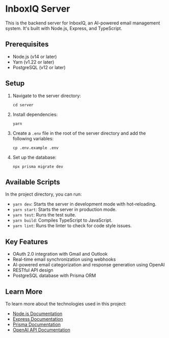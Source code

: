 # InboxIQ Server

This is the backend server for InboxIQ, an AI-powered email management system. It's built with Node.js, Express, and TypeScript.

## Prerequisites

- Node.js (v14 or later)
- Yarn (v1.22 or later)
- PostgreSQL (v12 or later)

## Setup

1. Navigate to the server directory:
   ```
   cd server
   ```

2. Install dependencies:
   ```
   yarn
   ```

3. Create a `.env` file in the root of the server directory and add the following variables:
   ```
   cp .env.example .env
   ```

4. Set up the database:
   ```
   npx prisma migrate dev
   ```

## Available Scripts

In the project directory, you can run:

- `yarn dev`: Starts the server in development mode with hot-reloading.
- `yarn start`: Starts the server in production mode.
- `yarn test`: Runs the test suite.
- `yarn build`: Compiles TypeScript to JavaScript.
- `yarn lint`: Runs the linter to check for code style issues.

## Key Features

- OAuth 2.0 integration with Gmail and Outlook
- Real-time email synchronization using webhooks
- AI-powered email categorization and response generation using OpenAI
- RESTful API design
- PostgreSQL database with Prisma ORM

## Learn More

To learn more about the technologies used in this project:

- [Node.js Documentation](https://nodejs.org/en/docs/)
- [Express Documentation](https://expressjs.com/)
- [Prisma Documentation](https://www.prisma.io/docs/)
- [OpenAI API Documentation](https://beta.openai.com/docs/)
